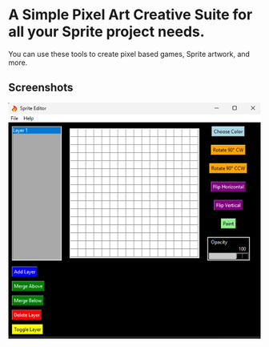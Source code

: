 
# A Simple Pixel Art Creative Suite for all your Sprite project needs. 

You can use these tools to create pixel based games, Sprite artwork, and more. 





## Screenshots

![App Screenshot](https://github.com/bluehatchet/PixelForgeCreativeSuite/blob/main/PixelForgeCreator16pxUI.png)
